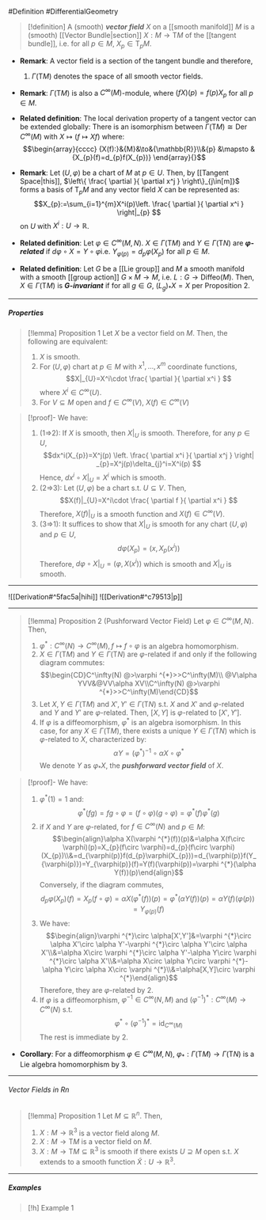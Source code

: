 #Definition #DifferentialGeometry 
> [!definition]
> A (smooth) ***vector field*** $X$ on a [[smooth manifold]] $M$ is a (smooth) [[Vector Bundle|section]] $X:M\to \text{T}M$ of the [[tangent bundle]], i.e. for all $p\in M$, $X_{p}\in \text{T}_{p}M$.

- **Remark**: A vector field is a section of the tangent bundle and therefore, 
	1. $\Gamma(\text{T}M)$ denotes the space of all smooth vector fields.
- **Remark**: $\Gamma(\text{T}M)$ is also a $C^\infty(M)$-module, where $(fX)(p)=f(p)X_{p}$ for all $p\in M$.
- **Related definition**: The local derivation property of a tangent vector can be extended globally: There is an isomorphism between $\Gamma(\text{T}M)\cong \text{Der }C^\infty(M)$ with $X\mapsto (f\mapsto Xf)$ where:$$\begin{array}{cccc} {X(f):}&{M}&\to&{\mathbb{R}}\\&{p} &\mapsto & {X_{p}(f)=d_{p}f(X_{p})} \end{array}{}$$

- **Remark**: Let $(U,\varphi)$ be a chart of $M$ at $p\in U$. Then, by [[Tangent Space|this]], $\left\{  \frac{ \partial  }{ \partial x^j }  \right\}_{j\in[m]}$ forms a basis of $\text{T}_{p}M$ and any vector field $X$ can be represented as: $$X_{p}:=\sum_{i=1}^{m}X^i(p)\left.  \frac{ \partial  }{ \partial x^i } \right|_{p}  $$on $U$ with $X^i:U\to \mathbb{R}$.
- **Related definition**: Let $\varphi\in C^\infty(M,N)$. $X\in \Gamma(\text{T}M)$ and $Y\in \Gamma(\text{T}N)$ are ***$\varphi$-related*** if $d\varphi \circ X=Y\circ\varphi$i.e. $Y_{\varphi(p)}=d_{p}\varphi(X_{p})$ for all $p\in M$.
- **Related definition**: Let $G$ be a [[Lie group]] and $M$ a smooth manifold with a smooth [[group action]] $G\times M\to M$, i.e. $L:G\to \text{Diffeo}(M)$. Then, $X\in \Gamma(\text{T}M)$ is ***$G$-invariant*** if for all $g\in G$, $(L_{g})_{*}X=X$ per Proposition 2.
---
##### Properties

> [!lemma] Proposition 1 
> Let $X$ be a vector field on $M$. Then, the following are equivalent:
> 1. $X$ is smooth.
> 2. For $(U,\varphi)$ chart at $p\in M$ with $x^1,\dots,x^m$ coordinate functions, $$X|_{U}=X^i\cdot \frac{ \partial  }{ \partial x^i } $$where $X^i\in C^\infty(U)$.
> 3. For $V\subseteq M$ open and $f\in C^\infty(V)$, $X(f)\in C^\infty(V)$

> [!proof]-
> We have:
> 1. (1=>2): If $X$ is smooth, then $X|_{U}$ is smooth. Therefore, for any $p\in U$, $$dx^i(X_{p})=X^j(p) \left. \frac{ \partial x^i }{ \partial x^j } \right| _{p}=X^j(p)\delta_{j}^i=X^i(p) $$Hence, $dx^i\circ X|_{U}=X^i$ which is smooth.
> 2. (2=>3): Let $(U,\varphi)$ be a chart s.t. $U\subseteq V$. Then, $$X(f)|_{U}=X^i\cdot \frac{ \partial f }{ \partial x^i } $$Therefore, $X(f)|_{U}$ is a smooth function and $X(f)\in C^\infty(V)$.
> 3. (3=>1): It suffices to show that $X|_{U}$ is smooth for any chart $(U,\varphi)$ and $p\in U$,$$d\varphi(X_{p})=(x,X_{p}(x^i))$$Therefore, $d\varphi \circ X|_{U}=(\varphi,X(x^i))$ which is smooth and $X|_{U}$ is smooth.
> 
---
![[Derivation#^5fac5a|hihi]]
![[Derivation#^c79513|p]]

---
> [!lemma] Proposition 2 (Pushforward Vector Field)
> Let $\varphi\in C^\infty(M,N)$. Then, 
> 1. $\varphi ^{*}:C^\infty(N)\to C^\infty(M),f\mapsto f\circ\varphi$ is an algebra homomorphism.
> 3. $X\in \Gamma(\text{T}M)$ and $Y\in \Gamma(\text{T}N)$ are $\varphi$-related if and only if the following diagram commutes: $$\begin{CD}C^\infty(N) @>\varphi ^{*}>>C^\infty(M)\\ @V\alpha YVV&@VV\alpha XV\\C^\infty(N) @>\varphi ^{*}>>C^\infty(M)\end{CD}$$
> 4. Let $X,Y\in \Gamma(\text{T}M)$ and $X',Y'\in \Gamma(\text{T}N)$ s.t. $X$ and $X'$ and $\varphi$-related and $Y$ and $Y'$ are $\varphi$-related. Then, $[X,Y]$ is $\varphi$-related to $[X',Y']$.
> 5. If $\varphi$ is a diffeomorphism, $\varphi ^{*}$ is an algebra isomorphism. In this case, for any $X\in \Gamma(\text{T}M)$, there exists a unique $Y\in \Gamma(\text{T}N)$ which is $\varphi$-related to $X$, characterized by: $$\alpha Y=(\varphi ^{*})^{-1}\circ \alpha X\circ \varphi ^{*}$$We denote $Y$ as $\varphi_{*}X$, the ***pushforward vector field*** of $X$.

> [!proof]-
> We have:
> 1. $\varphi ^{*}(1)=1$ and: $$\varphi ^{*}(fg)=fg\circ \varphi=(f\circ \varphi)(g\circ \varphi)=\varphi ^{*}(f)\varphi ^{*}(g)$$
> 3. if $X$ and $Y$ are $\varphi$-related, for $f\in C^\infty(N)$ and $p\in M$: $$\begin{align}\alpha X(\varphi ^{*}(f))(p)&=\alpha X(f\circ \varphi)(p)=X_{p}(f\circ \varphi)=d_{p}(f\circ \varphi)(X_{p})\\&=d_{\varphi(p)}f(d_{p}\varphi(X_{p}))=d_{\varphi(p)}f(Y_{\varphi(p)})=Y_{\varphi(p)}(f)=Y(f)(\varphi(p))=\varphi ^{*}(\alpha Y(f))(p)\end{align}$$
>    Conversely, if the diagram commutes, $$d_{p}\varphi(X_{p})(f)=X_{p}(f\circ \varphi)=\alpha X(\varphi ^{*}(f))(p)=\varphi ^{*}(\alpha Y(f))(p)=\alpha Y(f)(\varphi(p))=Y_{\varphi(p)}(f)$$
> 4. We have: $$\begin{align}\varphi ^{*}\circ  \alpha[X',Y']&=\varphi ^{*}\circ \alpha X'\circ \alpha Y'-\varphi ^{*}\circ \alpha Y'\circ \alpha X'\\&=\alpha X\circ \varphi ^{*}\circ \alpha Y'-\alpha Y\circ \varphi ^{*}\circ \alpha X'\\&=\alpha X\circ \alpha Y\circ \varphi ^{*}-\alpha Y\circ \alpha X\circ \varphi ^{*}\\&=\alpha[X,Y]\circ \varphi ^{*}\end{align}$$Therefore, they are $\varphi$-related by 2. 
> 5. If $\varphi$ is a diffeomorphism, $\varphi ^{-1}\in C^\infty(N,M)$ and $(\varphi ^{-1})^{*}:C^\infty(M)\to C^\infty(N)$ s.t. $$\varphi ^{*}\circ (\varphi ^{-1})^{*}=\text{id}_{C^\infty(M)}$$The rest is immediate by 2. 
- **Corollary**: For a diffeomorphism $\varphi\in C^\infty(M,N)$, $\varphi_{*}:\Gamma(\text{T}M)\to\Gamma(\text{T}N)$ is a Lie algebra homomorphism by 3. 
---
###### Vector Fields in Rn
> [!lemma] Proposition 1
> Let $M\subseteq \mathbb{R}^n$. Then, 
> 1. $X:M\to \mathbb{R}^3$ is a vector field along $M$. 
> 2. $X:M\to \text{T}M$ is a vector field on $M$.
> 3. $X:M\to \text{T}M\subseteq \mathbb{R}^3$ is smooth if there exists $U\supseteq M$ open s.t. $X$ extends to a smooth function $\tilde{X}:U\to \mathbb{R}^3$. 
---
##### Examples
> [!h] Example 1
> 